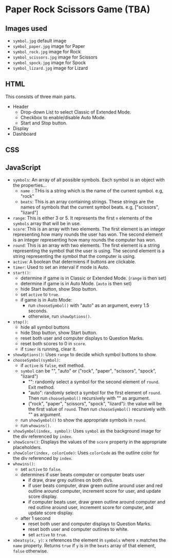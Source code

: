 # Paper Rock Scissors Game (TBA)

## Images used
- `symbol.jpg` default image
- `symbol_paper.jpg` image for Paper
- `symbol_rock.jpg` image for Rock
- `symbol_scissors.jpg` image for Scissors
- `symbol_spock.jpg` image for Spock
- `symbol_lizard.jpg` image for Lizard

## HTML
This consists of three main parts.
- Header
  - Drop-down List to select Classic of Extended Mode.
  - Checkbox to enable/disable Auto Mode.
  - Start and Stop button.
- Display
- Dashboard

## CSS

## JavaScript
- `symbols`: An array of all possible symbols. Each symbol is an object with the properties...
  - `name `: THis is a string which is the name of the current symbol. e.g, "rock"
  - `beats`: This is an array containing strings. These strings are the names of symbols that the current symbol beats. e.g, ["scissors", "lizard"]
- `range`: This is either 3 or 5. It represents the first `n` elements of the `symbols` array that will be in use.
- `score`: This is an array with two elements. The first element is an integer representing how many rounds the user has won. The second element is an integer representing how many rounds the computer has won. 
- `round`: This is an array with two elements. The first element is a string representing the symbol that the user is using. The second element is a string representing the symbol that the computer is using.
- `active`: A boolean that determiens if buttons are clickable.
- `timer`: Used to set an interval if mode is Auto.
- `start()`:
  - determine if game is in Classic or Extended Mode. (`range` is then set)
  - determine if game is in Auto Mode. (`auto` is then set)
  - hide Start button, show Stop button.
  - set `active` to `true`.
  - if game is in Auto Mode:
    - run `chooseSymbol()` with "auto" as an argument, every 1.5 seconds.
    -  otherwise, run `showOptions()`.
- `stop()`:
  - hide all symbol buttons
  - hide Stop button, show Start button.
  - reset both user and computer displays to Question Marks.
  - reset both scores to 0 in `score`.
  - if `timer` is running, clear it.
- `showOptions()`: Uses `range` to decide which symbol buttons to show.
- `chooseSymbol(symbol)`:
  - if `active` is `false`, exit method.
  - `symbol` can be "", "auto" or ("rock", "paper", "scissors", "spock", "lizard")
    - "": randomly select a symbol for the second element of `round`. Exit method.
    - "auto": randomly select a symbol for the first element of `round`. Then run `chooseSymbol()` recursively with "" as argument.
    - ("rock", "paper", "scissors", "spock", "lizard"): the value will be the first value of `round`. Then run `chooseSymbol()` recursively with "" as argument.
  - run `showSymbol()` to show the appropriate symbols in `round`.
  - run `whowins()`.
- `showSymbol(index, symbol)`: Uses `symbol` as the background image for the div referenced by `index`.
- `showScore()`: Displays the values of the `score` property in the appropriate placeholders.
- `showColor(index, colorCode)`: Uses `colorCode` as the outline color for the div referenced by `index`.
- `whowins()`:
  - set `active` to `false`.
  - determines if user beats computer or computer beats user
    - if draw, draw grey outlines on both divs.
    - if user beats computer, draw green outline around user and red outline around computer, increment score for user, and update score display.
    - if computer beats user, draw green outline around computer and red outline around user, increment score for computer, and update score display.
  - after 1 second
    - reset both user and computer displays to Question Marks.
    - reset both user and computer outlines to white.
    - set `active` to `true`.
- `xbeatsy(x, y)`: `x` references the element in `symbols` where `x` matches the `name` property. Returns `true` if `y` is in the `beats` array of that element, `false` otherwise.
